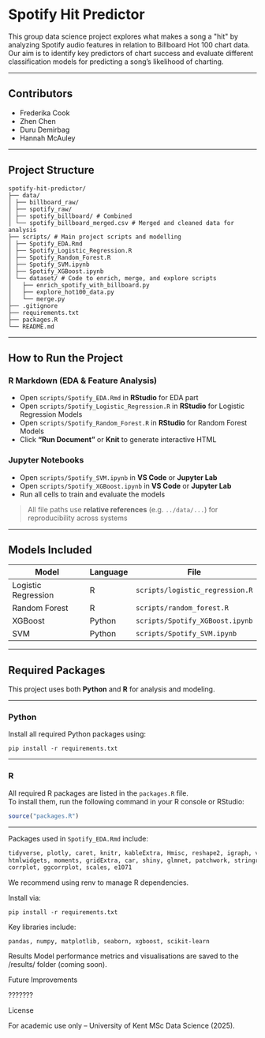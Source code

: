 # Spotify Hit Predictor

This group data science project explores what makes a song a "hit" by analyzing Spotify audio features in relation to Billboard Hot 100 chart data. Our aim is to identify key predictors of chart success and evaluate different classification models for predicting a song’s likelihood of charting.

---

## Contributors

- Frederika Cook  
- Zhen Chen  
- Duru Demirbag  
- Hannah McAuley

---

## Project Structure

```
spotify-hit-predictor/
├── data/
│ ├── billboard_raw/
│ ├── spotify_raw/
│ ├── spotify_billboard/ # Combined
│ └── spotify_billboard_merged.csv # Merged and cleaned data for analysis
├── scripts/ # Main project scripts and modelling
│ ├── Spotify_EDA.Rmd
│ ├── Spotify_Logistic_Regression.R
│ ├── Spotify_Random_Forest.R
│ ├── Spotify_SVM.ipynb
│ ├── Spotify_XGBoost.ipynb
│ └── dataset/ # Code to enrich, merge, and explore scripts
│   ├── enrich_spotify_with_billboard.py
│   ├── explore_hot100_data.py
│   └── merge.py
├── .gitignore
├── requirements.txt
├── packages.R
└── README.md
```

---

## How to Run the Project

### R Markdown (EDA & Feature Analysis)
- Open `scripts/Spotify_EDA.Rmd` in **RStudio** for EDA part
- Open `scripts/Spotify_Logistic_Regression.R` in **RStudio** for Logistic Regression Models
- Open `scripts/Spotify_Random_Forest.R` in **RStudio** for Random Forest Models
- Click **“Run Document”** or **Knit** to generate interactive HTML

### Jupyter Notebooks
- Open `scripts/Spotify_SVM.ipynb` in **VS Code** or **Jupyter Lab**
- Open `scripts/Spotify_XGBoost.ipynb` in **VS Code** or **Jupyter Lab**
- Run all cells to train and evaluate the models

> All file paths use **relative references** (e.g. `../data/...`) for reproducibility across systems

---

## Models Included

| Model                | Language | File                                  |
|---------------------|----------|---------------------------------------|
| Logistic Regression | R        | `scripts/logistic_regression.R`       |
| Random Forest       | R        | `scripts/random_forest.R`             |
| XGBoost             | Python   | `scripts/Spotify_XGBoost.ipynb`       |
| SVM                 | Python   | `scripts/Spotify_SVM.ipynb`           |

---

## Required Packages

This project uses both **Python** and **R** for analysis and modeling.

---

### Python 

Install all required Python packages using:

```
pip install -r requirements.txt
```
---
### R

All required R packages are listed in the `packages.R` file.  
To install them, run the following command in your R console or RStudio:

```r
source("packages.R")
```
---
Packages used in `Spotify_EDA.Rmd` include:

```r
tidyverse, plotly, caret, knitr, kableExtra, Hmisc, reshape2, igraph, visNetwork,
htmlwidgets, moments, gridExtra, car, shiny, glmnet, patchwork, stringr, qqplotr,
corrplot, ggcorrplot, scales, e1071
```

We recommend using renv to manage R dependencies.

Install via:

```
pip install -r requirements.txt
```

Key libraries include:

```
pandas, numpy, matplotlib, seaborn, xgboost, scikit-learn
```

Results
Model performance metrics and visualisations are saved to the /results/ folder (coming soon).

Future Improvements

???????

License

For academic use only – University of Kent MSc Data Science (2025).

